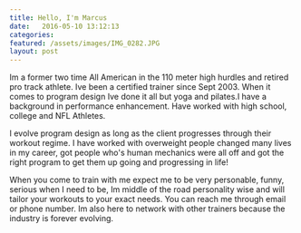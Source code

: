 ```yaml
---
title: Hello, I'm Marcus
date:   2016-05-10 13:12:13
categories: 
featured: /assets/images/IMG_0282.JPG
layout: post
---
```


Im a former two time All American in the 110 meter high hurdles and retired pro track athlete. Ive been a certified trainer since Sept 2003. When it comes to program design Ive done it all but yoga and pilates.I have a background in performance enhancement. Have worked with high school, college and NFL Athletes.

I evolve program design as long as the client progresses through their workout regime. I have worked with overweight people changed many lives in my career, got people who's human mechanics were all off and got the right program to get them up going and progressing in life!

When you come to train with me expect me to be very personable, funny, serious when I need to be, Im middle of the road personality wise and will tailor your workouts to your exact needs. You can reach me through email or phone number. Im also here to network with other trainers because the industry is forever evolving.
